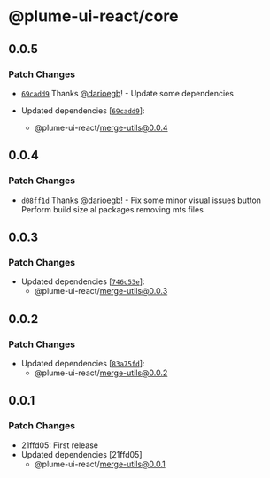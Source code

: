 # @plume-ui-react/core

## 0.0.5

### Patch Changes

- [`69cadd9`](https://github.com/darioegb/plume-ui-react/commit/69cadd948e3438fc7e85de225a96e76e15d53b31) Thanks [@darioegb](https://github.com/darioegb)! - Update some dependencies

- Updated dependencies [[`69cadd9`](https://github.com/darioegb/plume-ui-react/commit/69cadd948e3438fc7e85de225a96e76e15d53b31)]:
  - @plume-ui-react/merge-utils@0.0.4

## 0.0.4

### Patch Changes

- [`d08ff1d`](https://github.com/darioegb/plume-ui-react/commit/d08ff1dfc0950545ab825be925cb156658f19da4) Thanks [@darioegb](https://github.com/darioegb)! - Fix some minor visual issues button
  Perform build size al packages removing mts files

## 0.0.3

### Patch Changes

- Updated dependencies [[`746c53e`](https://github.com/darioegb/plume-ui-react/commit/746c53ec024dd732c78b732bca51b759a5b9eb0b)]:
  - @plume-ui-react/merge-utils@0.0.3

## 0.0.2

### Patch Changes

- Updated dependencies [[`83a75fd`](https://github.com/darioegb/plume-ui-react/commit/83a75fd485c9afb07ac0093d6204d1af9a484384)]:
  - @plume-ui-react/merge-utils@0.0.2

## 0.0.1

### Patch Changes

- 21ffd05: First release
- Updated dependencies [21ffd05]
  - @plume-ui-react/merge-utils@0.0.1
